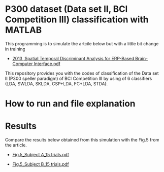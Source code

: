 # P300 dataset (Data set II, BCI Competition III) classification with MATLAB
This programming is to simulate the artcile below but with a little bit change in training

- [2013, Spatial Temporal Discriminant Analysis for ERP-Based Brain-Computer Interface.pdf](https://github.com/Kh-Shaabani/P300-EEG-classification.mat/files/8011257/2013.Spatial.Temporal.Discriminant.Analysis.for.ERP-Based.Brain-Computer.Interface.pdf)

This repository provides you with the codes of classification of the Data set II (P300 speller paradigm) of BCI Competition III by using of 6 classifiers (LDA, SWLDA, SKLDA, CSP+LDA, FC+LDA, STDA).
# How to run and file explanation

# Results
Compare the results below obtained from this simulation with the Fig.5 from the article.

- [Fig.5_Subject A_15 trials.pdf](https://github.com/Kh-Shaabani/P300-EEG-classification.mat/files/8011262/Fig.5_Subject.A_15.trials.pdf)

- [Fig.5_Subject B_15 trials.pdf](https://github.com/Kh-Shaabani/P300-EEG-classification.mat/files/8011263/Fig.5_Subject.B_15.trials.pdf)
